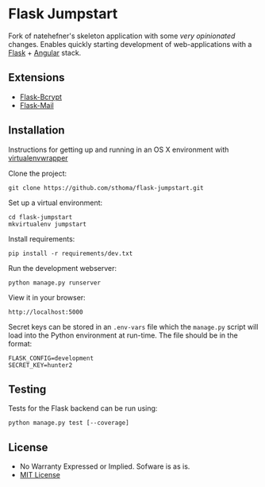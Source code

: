 # Flask Jumpstart

Fork of natehefner's skeleton application with some *very opinionated* changes.
Enables quickly starting development of web-applications with a
[Flask](http://flask.pocoo.org) + [Angular](http://angularjs.org) stack.

## Extensions

* [Flask-Bcrypt](https://flask-bcrypt.readthedocs.org/en/latest/)
* [Flask-Mail](http://pythonhosted.org/flask-mail/)

## Installation
Instructions for getting up and running in an OS X environment with
[virtualenvwrapper](http://virtualenvwrapper.readthedocs.org/)

Clone the project:

```
git clone https://github.com/sthoma/flask-jumpstart.git
```

Set up a virtual environment:

```
cd flask-jumpstart
mkvirtualenv jumpstart
```

Install requirements:

```
pip install -r requirements/dev.txt
```

Run the development webserver:

```
python manage.py runserver
```

View it in your browser:

```
http://localhost:5000
```

Secret keys can be stored in an `.env-vars` file which the `manage.py` script will
load into the Python environment at run-time. The file should be in the format:

```
FLASK_CONFIG=development
SECRET_KEY=hunter2
```

## Testing
Tests for the Flask backend can be run using:

```
python manage.py test [--coverage]
```

## License

* No Warranty Expressed or Implied. Sofware is as is.
* [MIT License](http://opensource.org/licenses/mit-license.php)
